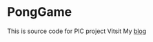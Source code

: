 PongGame
========

This is source code for PIC project
Vitsit My [blog](http://blog.selfscript.me/2015/01/31/MiniProject-with-LEDDotmatrix-MAX7219-PIC16F877A-part1/)
